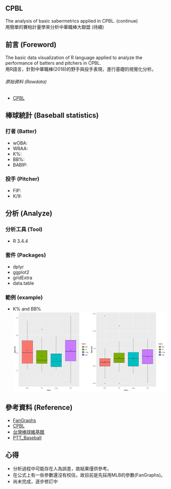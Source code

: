 ## CPBL
The analysis of basic sabermetrics applied in CPBL. (continue)      
用簡單的賽柏計量學來分析中華職棒大聯盟 (待續)       

## 前言 (Foreword)
The basic data visualization of R language applied to analyze the performance of batters and pitchers in CPBL.         
用R語言，針對中華職棒(2018)的野手與投手表現，進行基礎的視覺化分析。     
 
###### 原始資料 (Rawdata)     
* [CPBL](http://www.cpbl.com.tw/stats/all.html)     

## 棒球統計 (Baseball statistics) 
### 打者 (Batter)  
* wOBA:  
* WRAA:  
* K%:     
* BB%:      
* BABIP:    
     
### 投手 (Pitcher)
* FIP:   
* K/9:        

## 分析 (Analyze)
### 分析工具 (Tool)
* R 3.4.4   
### 套件 (Packages)  
* dplyr  
* ggplot2    
* gridExtra  
* data.table     

### 範例 (example)  
* K% and BB%     
![image](https://github.com/Guan-Yi/CPBL/blob/master/KB.jpg)    
      
## 參考資料 (Reference)  
* [FanGraphs](https://www.fangraphs.com/library/)    
* [CPBL](http://www.cpbl.com.tw/stats/all.html)   
* [台灣棒球維基館](http://twbsball.dils.tku.edu.tw/wiki/index.php?title=%E9%A6%96%E9%A0%81)    
* [PTT_Baseball](https://www.ptt.cc/bbs/Baseball/M.1508090433.A.834.html)    

## 心得       
* 分析過程中可能存在人為誤差，故結果僅供參考。   
* 在公式上有一些參數還沒有校估，故目前是先採用MLB的參數(FanGraphs)。                           
* 尚未完成，逐步修訂中  
